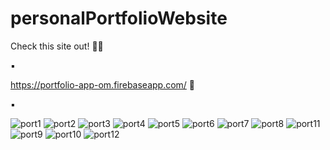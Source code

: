 # personalPortfolioWebsite
Check this site out! 👨‍🎓

▪

https://portfolio-app-om.firebaseapp.com/ 📄

▪

![port1](https://user-images.githubusercontent.com/56295769/147936937-b24016aa-4021-4d1a-9e6d-45f1020210e5.PNG)
![port2](https://user-images.githubusercontent.com/56295769/147936940-65da0d06-7377-4fb7-99ad-f035b5c4333f.PNG)
![port3](https://user-images.githubusercontent.com/56295769/147936942-3d6ac631-d68f-4106-8a7d-8b8253fd461b.PNG)
![port4](https://user-images.githubusercontent.com/56295769/147936943-7dba2388-265d-4f9d-b0a5-387f9e7a64fe.PNG)
![port5](https://user-images.githubusercontent.com/56295769/147936945-a9427dbf-61ad-48fc-b238-dbab213a705b.PNG)
![port6](https://user-images.githubusercontent.com/56295769/147936946-59804c05-e044-4949-a57a-c8a02c129658.PNG)
![port7](https://user-images.githubusercontent.com/56295769/147936948-81f661d4-0fa2-4959-84a8-eacc37799174.PNG)
![port8](https://user-images.githubusercontent.com/56295769/147936950-8c009fa1-088a-46ac-8e78-85eed3365059.PNG)
![port11](https://user-images.githubusercontent.com/56295769/147936955-a4df2aab-8972-4dbe-b818-718142a61689.PNG)
![port9](https://user-images.githubusercontent.com/56295769/147936952-7c7c6cfc-7a71-41be-acc1-f1ea9ad85187.PNG)
![port10](https://user-images.githubusercontent.com/56295769/147936953-e49031a1-7a4d-4b52-b4f7-38ab49083061.PNG)
![port12](https://user-images.githubusercontent.com/56295769/147937294-38023fe6-a228-4903-a2db-9dc1352309ec.PNG)
